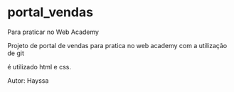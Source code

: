 # portal_vendas
Para praticar no Web Academy

Projeto de portal de vendas
para pratica no web academy
com a utilização de git

é utilizado html e css.


Autor:
    Hayssa